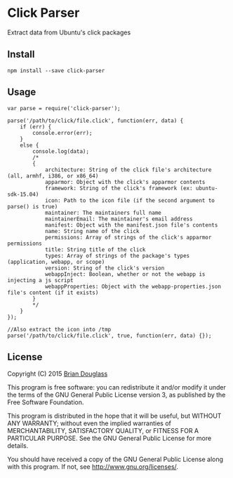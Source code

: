 # Click Parser #

Extract data from Ubuntu's click packages

## Install ##

`npm install --save click-parser`

## Usage ##

~~~
var parse = require('click-parser');

parse('/path/to/click/file.click', function(err, data) {
    if (err) {
        console.error(err);
    }
    else {
        console.log(data);
        /*
        {
            architecture: String of the click file's architecture (all, armhf, i386, or x86_64)
            apparmor: Object with the click's apparmor contents
            framework: String of the click's framework (ex: ubuntu-sdk-15.04)
            icon: Path to the icon file (if the second argument to parse() is true)
            maintainer: The maintainers full name
            maintainerEmail: The maintainer's email address
            manifest: Object with the manifest.json file's contents
            name: String name of the click
            permissions: Array of strings of the click's apparmor permissions
            title: String title of the click
            types: Array of strings of the package's types (application, webapp, or scope)
            version: String of the click's version
            webappInject: Boolean, whether or not the webapp is injecting a js script
            webappProperties: Object with the webapp-properties.json file's content (if it exists)
        }
        */
    }
});

//Also extract the icon into /tmp
parse('/path/to/click/file.click', true, function(err, data) {});
~~~

## License ##

Copyright (C) 2015 [Brian Douglass](http://bhdouglass.com/)

This program is free software: you can redistribute it and/or modify it under the terms of the GNU General Public License version 3, as published
by the Free Software Foundation.

This program is distributed in the hope that it will be useful, but WITHOUT ANY WARRANTY; without even the implied warranties of MERCHANTABILITY, SATISFACTORY QUALITY, or FITNESS FOR A PARTICULAR PURPOSE.  See the GNU General Public License for more details.

You should have received a copy of the GNU General Public License along with this program.  If not, see <http://www.gnu.org/licenses/>.
